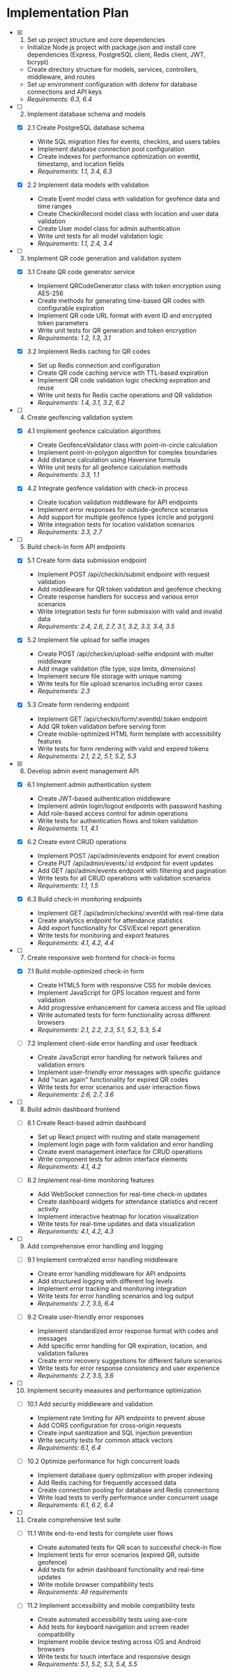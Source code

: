 # Implementation Plan

- [x] 1. Set up project structure and core dependencies





  - Initialize Node.js project with package.json and install core dependencies (Express, PostgreSQL client, Redis client, JWT, bcrypt)
  - Create directory structure for models, services, controllers, middleware, and routes
  - Set up environment configuration with dotenv for database connections and API keys
  - _Requirements: 6.3, 6.4_

- [ ] 2. Implement database schema and models
  - [x] 2.1 Create PostgreSQL database schema





    - Write SQL migration files for events, checkins, and users tables
    - Implement database connection pool configuration
    - Create indexes for performance optimization on eventId, timestamp, and location fields
    - _Requirements: 1.1, 3.4, 6.3_

  - [x] 2.2 Implement data models with validation





    - Create Event model class with validation for geofence data and time ranges
    - Create CheckinRecord model class with location and user data validation
    - Create User model class for admin authentication
    - Write unit tests for all model validation logic
    - _Requirements: 1.1, 2.4, 3.4_

- [ ] 3. Implement QR code generation and validation system
  - [x] 3.1 Create QR code generator service






    - Implement QRCodeGenerator class with token encryption using AES-256
    - Create methods for generating time-based QR codes with configurable expiration
    - Implement QR code URL format with event ID and encrypted token parameters
    - Write unit tests for QR generation and token encryption
    - _Requirements: 1.2, 1.3, 3.1_

  - [x] 3.2 Implement Redis caching for QR codes





    - Set up Redis connection and configuration
    - Create QR code caching service with TTL-based expiration
    - Implement QR code validation logic checking expiration and reuse
    - Write unit tests for Redis cache operations and QR validation
    - _Requirements: 1.4, 3.1, 3.2, 6.2_

- [ ] 4. Create geofencing validation system
  - [x] 4.1 Implement geofence calculation algorithms





    - Create GeofenceValidator class with point-in-circle calculation
    - Implement point-in-polygon algorithm for complex boundaries
    - Add distance calculation using Haversine formula
    - Write unit tests for all geofence calculation methods
    - _Requirements: 3.3, 1.1_

  - [x] 4.2 Integrate geofence validation with check-in process





    - Create location validation middleware for API endpoints
    - Implement error responses for outside-geofence scenarios
    - Add support for multiple geofence types (circle and polygon)
    - Write integration tests for location validation scenarios
    - _Requirements: 3.3, 2.7_

- [ ] 5. Build check-in form API endpoints
  - [x] 5.1 Create form data submission endpoint





    - Implement POST /api/checkin/submit endpoint with request validation
    - Add middleware for QR token validation and geofence checking
    - Create response handlers for success and various error scenarios
    - Write integration tests for form submission with valid and invalid data
    - _Requirements: 2.4, 2.6, 2.7, 3.1, 3.2, 3.3, 3.4, 3.5_

  - [x] 5.2 Implement file upload for selfie images





    - Create POST /api/checkin/upload-selfie endpoint with multer middleware
    - Add image validation (file type, size limits, dimensions)
    - Implement secure file storage with unique naming
    - Write tests for file upload scenarios including error cases
    - _Requirements: 2.3_

  - [x] 5.3 Create form rendering endpoint





    - Implement GET /api/checkin/form/:eventId/:token endpoint
    - Add QR token validation before serving form
    - Create mobile-optimized HTML form template with accessibility features
    - Write tests for form rendering with valid and expired tokens
    - _Requirements: 2.1, 2.2, 5.1, 5.2, 5.3_

- [x] 6. Develop admin event management API
  - [x] 6.1 Implement admin authentication system





    - Create JWT-based authentication middleware
    - Implement admin login/logout endpoints with password hashing
    - Add role-based access control for admin operations
    - Write tests for authentication flows and token validation
    - _Requirements: 1.1, 4.1_

  - [x] 6.2 Create event CRUD operations







    - Implement POST /api/admin/events endpoint for event creation
    - Create PUT /api/admin/events/:id endpoint for event updates
    - Add GET /api/admin/events endpoint with filtering and pagination
    - Write tests for all CRUD operations with validation scenarios
    - _Requirements: 1.1, 1.5_

  - [x] 6.3 Build check-in monitoring endpoints
    - Implement GET /api/admin/checkins/:eventId with real-time data
    - Create analytics endpoint for attendance statistics
    - Add export functionality for CSV/Excel report generation
    - Write tests for monitoring and export features
    - _Requirements: 4.1, 4.2, 4.4_

- [ ] 7. Create responsive web frontend for check-in forms
  - [x] 7.1 Build mobile-optimized check-in form
    - Create HTML5 form with responsive CSS for mobile devices
    - Implement JavaScript for GPS location request and form validation
    - Add progressive enhancement for camera access and file upload
    - Write automated tests for form functionality across different browsers
    - _Requirements: 2.1, 2.2, 2.3, 5.1, 5.2, 5.3, 5.4_

  - [ ] 7.2 Implement client-side error handling and user feedback
    - Create JavaScript error handling for network failures and validation errors
    - Implement user-friendly error messages with specific guidance
    - Add "scan again" functionality for expired QR codes
    - Write tests for error scenarios and user interaction flows
    - _Requirements: 2.6, 2.7, 3.6_

- [ ] 8. Build admin dashboard frontend
  - [ ] 8.1 Create React-based admin dashboard
    - Set up React project with routing and state management
    - Implement login page with form validation and error handling
    - Create event management interface for CRUD operations
    - Write component tests for admin interface elements
    - _Requirements: 4.1, 4.2_

  - [ ] 8.2 Implement real-time monitoring features
    - Add WebSocket connection for real-time check-in updates
    - Create dashboard widgets for attendance statistics and recent activity
    - Implement interactive heatmap for location visualization
    - Write tests for real-time updates and data visualization
    - _Requirements: 4.1, 4.2, 4.3_

- [ ] 9. Add comprehensive error handling and logging
  - [ ] 9.1 Implement centralized error handling middleware
    - Create error handling middleware for API endpoints
    - Add structured logging with different log levels
    - Implement error tracking and monitoring integration
    - Write tests for error handling scenarios and log output
    - _Requirements: 2.7, 3.5, 6.4_

  - [ ] 9.2 Create user-friendly error responses
    - Implement standardized error response format with codes and messages
    - Add specific error handling for QR expiration, location, and validation failures
    - Create error recovery suggestions for different failure scenarios
    - Write tests for error response consistency and user experience
    - _Requirements: 2.7, 3.5, 3.6_

- [ ] 10. Implement security measures and performance optimization
  - [ ] 10.1 Add security middleware and validation
    - Implement rate limiting for API endpoints to prevent abuse
    - Add CORS configuration for cross-origin requests
    - Create input sanitization and SQL injection prevention
    - Write security tests for common attack vectors
    - _Requirements: 6.1, 6.4_

  - [ ] 10.2 Optimize performance for high concurrent loads
    - Implement database query optimization with proper indexing
    - Add Redis caching for frequently accessed data
    - Create connection pooling for database and Redis connections
    - Write load tests to verify performance under concurrent usage
    - _Requirements: 6.1, 6.2, 6.4_

- [ ] 11. Create comprehensive test suite
  - [ ] 11.1 Write end-to-end tests for complete user flows
    - Create automated tests for QR scan to successful check-in flow
    - Implement tests for error scenarios (expired QR, outside geofence)
    - Add tests for admin dashboard functionality and real-time updates
    - Write mobile browser compatibility tests
    - _Requirements: All requirements_

  - [ ] 11.2 Implement accessibility and mobile compatibility tests
    - Create automated accessibility tests using axe-core
    - Add tests for keyboard navigation and screen reader compatibility
    - Implement mobile device testing across iOS and Android browsers
    - Write tests for touch interface and responsive design
    - _Requirements: 5.1, 5.2, 5.3, 5.4, 5.5_